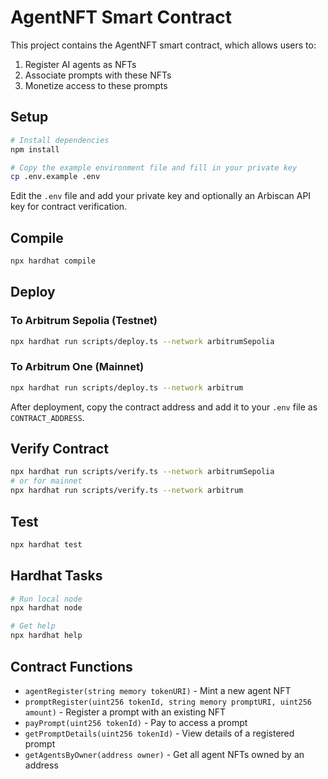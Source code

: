 # AgentNFT Smart Contract

This project contains the AgentNFT smart contract, which allows users to:
1. Register AI agents as NFTs
2. Associate prompts with these NFTs
3. Monetize access to these prompts

## Setup

```bash
# Install dependencies
npm install

# Copy the example environment file and fill in your private key
cp .env.example .env
```

Edit the `.env` file and add your private key and optionally an Arbiscan API key for contract verification.

## Compile

```bash
npx hardhat compile
```

## Deploy

### To Arbitrum Sepolia (Testnet)

```bash
npx hardhat run scripts/deploy.ts --network arbitrumSepolia
```

### To Arbitrum One (Mainnet)

```bash
npx hardhat run scripts/deploy.ts --network arbitrum
```

After deployment, copy the contract address and add it to your `.env` file as `CONTRACT_ADDRESS`.

## Verify Contract

```bash
npx hardhat run scripts/verify.ts --network arbitrumSepolia
# or for mainnet
npx hardhat run scripts/verify.ts --network arbitrum
```

## Test

```bash
npx hardhat test
```

## Hardhat Tasks

```bash
# Run local node
npx hardhat node

# Get help
npx hardhat help
```

## Contract Functions

- `agentRegister(string memory tokenURI)` - Mint a new agent NFT
- `promptRegister(uint256 tokenId, string memory promptURI, uint256 amount)` - Register a prompt with an existing NFT
- `payPrompt(uint256 tokenId)` - Pay to access a prompt
- `getPromptDetails(uint256 tokenId)` - View details of a registered prompt
- `getAgentsByOwner(address owner)` - Get all agent NFTs owned by an address
